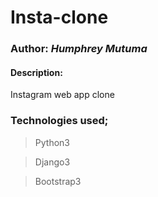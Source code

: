 # Insta-clone
### Author: *Humphrey Mutuma*

#### Description:
 Instagram web app clone
### Technologies used;
> Python3

> Django3

>Bootstrap3
